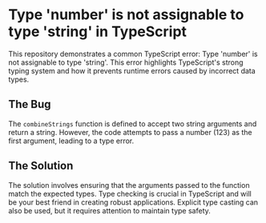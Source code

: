 # Type 'number' is not assignable to type 'string' in TypeScript

This repository demonstrates a common TypeScript error: Type 'number' is not assignable to type 'string'.  This error highlights TypeScript's strong typing system and how it prevents runtime errors caused by incorrect data types.

## The Bug

The `combineStrings` function is defined to accept two string arguments and return a string.  However, the code attempts to pass a number (123) as the first argument, leading to a type error.

## The Solution

The solution involves ensuring that the arguments passed to the function match the expected types.  Type checking is crucial in TypeScript and will be your best friend in creating robust applications.  Explicit type casting can also be used, but it requires attention to maintain type safety.